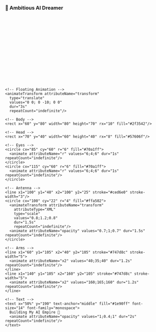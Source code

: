 ### 🤖 Ambitious AI Dreamer

<p align="center">
  <svg width="200" height="220" viewBox="0 0 200 220" xmlns="http://www.w3.org/2000/svg">

    <!-- Floating Animation -->
    <animateTransform attributeName="transform"
      type="translate"
      values="0 0; 0 -10; 0 0"
      dur="3s"
      repeatCount="indefinite"/>

    <!-- Body -->
    <rect x="60" y="80" width="80" height="70" rx="10" fill="#2f3542"/>

    <!-- Head -->
    <rect x="70" y="40" width="60" height="40" rx="8" fill="#57606f"/>

    <!-- Eyes -->
    <circle cx="85" cy="60" r="6" fill="#70a1ff">
      <animate attributeName="r" values="6;4;6" dur="1s" repeatCount="indefinite"/>
    </circle>
    <circle cx="115" cy="60" r="6" fill="#70a1ff">
      <animate attributeName="r" values="6;4;6" dur="1s" repeatCount="indefinite"/>
    </circle>

    <!-- Antenna -->
    <line x1="100" y1="40" x2="100" y2="25" stroke="#ced6e0" stroke-width="3"/>
    <circle cx="100" cy="22" r="4" fill="#ffa502">
      <animateTransform attributeName="transform"
        attributeType="XML"
        type="scale"
        values="0.8;1.2;0.8"
        dur="1.5s"
        repeatCount="indefinite"/>
      <animate attributeName="opacity" values="0.7;1;0.7" dur="1.5s" repeatCount="indefinite"/>
    </circle>

    <!-- Arms -->
    <line x1="60" y1="105" x2="40" y2="105" stroke="#747d8c" stroke-width="5">
      <animate attributeName="x2" values="40;35;40" dur="1.2s" repeatCount="indefinite"/>
    </line>
    <line x1="140" y1="105" x2="160" y2="105" stroke="#747d8c" stroke-width="5">
      <animate attributeName="x2" values="160;165;160" dur="1.2s" repeatCount="indefinite"/>
    </line>

    <!-- Text -->
    <text x="50%" y="190" text-anchor="middle" fill="#1e90ff" font-size="14" font-family="monospace">
      Building My AI Empire 💫
      <animate attributeName="opacity" values="1;0.4;1" dur="2s" repeatCount="indefinite"/>
    </text>

  </svg>
</p>

